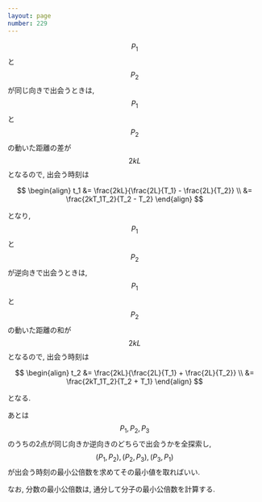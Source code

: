 ```yaml
---
layout: page
number: 229
---
```

$$ P_1 $$ と $$ P_2 $$ が同じ向きで出会うときは, $$ P_1 $$ と $$ P_2 $$ の動いた距離の差が $$ 2kL $$ となるので, 出会う時刻は

$$
\begin{align}
t_1 &= \frac{2kL}{\frac{2L}{T_1} - \frac{2L}{T_2}} \\
    &= \frac{2kT_1T_2}{T_2 - T_2}
\end{align}
$$

となり, $$ P_1 $$ と $$ P_2 $$ が逆向きで出会うときは, $$ P_1 $$ と $$ P_2 $$ の動いた距離の和が $$ 2kL $$ となるので, 出会う時刻は

$$
\begin{align}
t_2 &= \frac{2kL}{\frac{2L}{T_1} + \frac{2L}{T_2}} \\
    &= \frac{2kT_1T_2}{T_2 + T_1}
\end{align}
$$

となる.

あとは $$ P_1, P_2, P_3 $$ のうちの2点が同じ向きか逆向きのどちらで出会うかを全探索し, $$ (P_1, P_2), (P_2, P_3), (P_3, P_1) $$ が出会う時刻の最小公倍数を求めてその最小値を取ればいい.

なお, 分数の最小公倍数は, 通分して分子の最小公倍数を計算する.
